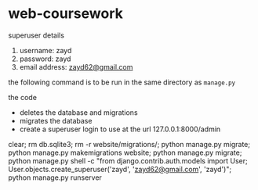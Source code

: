 # web-coursework

superuser details
1. username: zayd
2. password: zayd
3. email address: zayd62@gmail.com

the following command is to be run in the same directory as `manage.py`

the code
- deletes the database and migrations
- migrates the database
- create a superuser login to use at the url 127.0.0.1:8000/admin

clear; rm db.sqlite3; rm -r website/migrations/; python manage.py migrate; python manage.py makemigrations website; python manage.py migrate; python manage.py shell -c "from django.contrib.auth.models import User; User.objects.create_superuser('zayd', 'zayd62@gmail.com', 'zayd')"; python manage.py runserver

